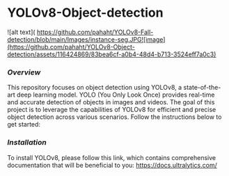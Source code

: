 # YOLOv8-Object-detection


![alt text]( https://github.com/pahaht/YOLOv8-Fall-detection/blob/main/Images/instance-seg.JPG![image](https://github.com/pahaht/YOLOv8-Object-detection/assets/116424869/83bea6cf-a0b4-48d4-b713-3524eff7a0c3)








### *Overview*
This repository focuses on object detection using YOLOv8, a state-of-the-art deep learning model. 
YOLO (You Only Look Once) provides real-time and accurate detection of objects in images and videos.
The goal of this project is to leverage the capabilities of YOLOv8 for efficient and precise
object detection across various scenarios. Follow the instructions below to get started:

### *Installation*
To install YOLOv8, please follow this link, which contains comprehensive 
documentation that will be beneficial to you: https://docs.ultralytics.com/


